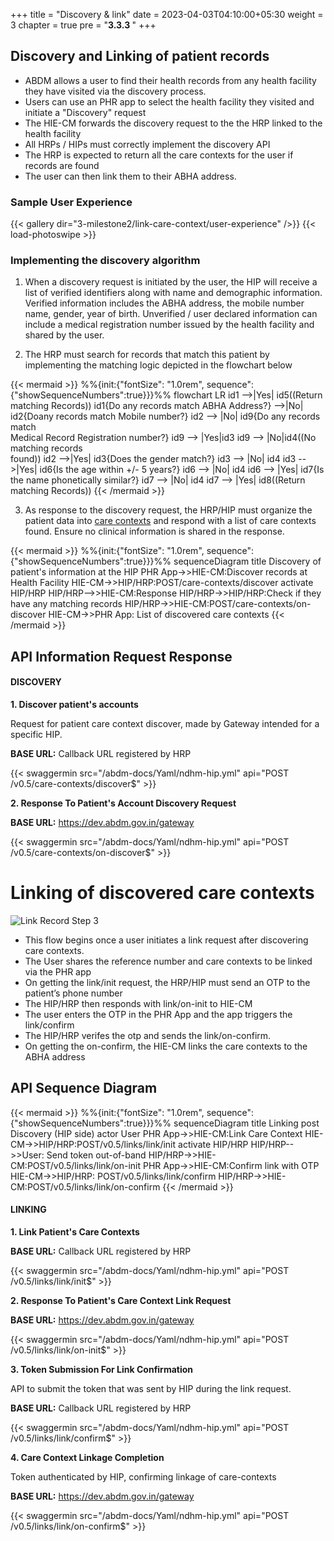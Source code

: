 +++
title = "Discovery & link"
date = 2023-04-03T04:10:00+05:30
weight = 3
chapter = true
pre = "<b>3.3.3 </b>"
+++


## Discovery and Linking of patient records

- ABDM allows a user to find their health records from any health facility they have visited via the discovery process. 
- Users can use an PHR app to select the health facility they visited and initiate a "Discovery" request 
- The HIE-CM forwards the discovery request to the the HRP linked to the health facility
- All HRPs / HIPs must correctly implement the discovery API
- The HRP is expected to return all the care contexts for the user if records are found 
- The user can then link them to their ABHA address. 

### Sample User Experience

{{< gallery dir="3-milestone2/link-care-context/user-experience" />}} {{< load-photoswipe >}}

### Implementing the discovery algorithm

1. When a discovery request is initiated by the user, the HIP will receive a list of verified identifiers along with name and demographic information. Verified information includes the ABHA address, the mobile number name, gender, year of birth. Unverified / user declared information can include a medical registration number issued by the health facility and shared by the user.

2. The HRP must search for records that match this patient by implementing the matching logic depicted in the flowchart below 

{{< mermaid >}}
%%{init:{"fontSize": "1.0rem", sequence":{"showSequenceNumbers":true}}}%%
flowchart LR
id1 -->|Yes| id5((Return<br/>matching Records))
id1{Do any records match ABHA Address?} -->|No| id2{Doany records match Mobile number?}
id2 --> |No| id9{Do any records match <br/>Medical Record Registration number?}
id9 --> |Yes|id3
id9 --> |No|id4((No<br/>matching records<br/>found))
id2 -->|Yes| id3{Does the gender match?}
id3 --> |No| id4
id3 -->|Yes| id6{Is the age within +/- 5 years?}
id6 --> |No| id4
id6 --> |Yes| id7{Is the name phonetically similar?}
id7 --> |No| id4
id7 --> |Yes| id8((Return<br/>matching Records))
{{< /mermaid >}}


3. As response to the discovery request, the HRP/HIP must organize the patient data into [care contexts](/abdm-docs/3-milestone2/understand-care-context/) and respond with a list of care contexts found. Ensure no clinical information is shared in the response. 

{{< mermaid >}}
%%{init:{"fontSize": "1.0rem", sequence":{"showSequenceNumbers":true}}}%%
sequenceDiagram
title Discovery of patient's information at the HIP
PHR App->>HIE-CM:Discover records at Health Facility
HIE-CM->>HIP/HRP:POST/care-contexts/discover
activate HIP/HRP
HIP/HRP-->>HIE-CM:Response
HIP/HRP->>HIP/HRP:Check if they have any matching records
HIP/HRP->>HIE-CM:POST/care-contexts/on-discover
HIE-CM->>PHR App: List of discovered care contexts
{{< /mermaid >}}

## API Information Request Response 

#### DISCOVERY

**1. Discover patient's accounts**

Request for patient care context discover, made by Gateway intended for a specific HIP.

**BASE URL:** Callback URL registered by HRP

{{< swaggermin src="/abdm-docs/Yaml/ndhm-hip.yml" api="POST /v0.5/care-contexts/discover$" >}}

**2. Response To Patient's Account Discovery Request**

**BASE URL:** https://dev.abdm.gov.in/gateway

{{< swaggermin src="/abdm-docs/Yaml/ndhm-hip.yml" api="POST /v0.5/care-contexts/on-discover$" >}}

# Linking of discovered care contexts

![Link Record Step 3](/abdm-docs/img/linkrecord-Step3.png)

- This flow begins once a user initiates a link request after discovering care contexts.  
- The User shares the reference number and care contexts to be linked via the PHR app
- On getting the link/init request, the HRP/HIP must send an OTP to the patient’s phone number
- The HIP/HRP then responds with link/on-init to HIE-CM
- The user enters the OTP in the PHR App and the app triggers the link/confirm
- The HIP/HRP verifes the otp and sends the link/on-confirm. 
- On getting the on-confirm, the HIE-CM links the care contexts to the ABHA address 

## API Sequence Diagram

{{< mermaid >}}
%%{init:{"fontSize": "1.0rem", sequence":{"showSequenceNumbers":true}}}%%
sequenceDiagram
title Linking post Discovery (HIP side)
actor User
PHR App->>HIE-CM:Link Care Context
HIE-CM->>HIP/HRP:POST/v0.5/links/link/init
activate HIP/HRP
HIP/HRP-->>User: Send token out-of-band
HIP/HRP->>HIE-CM:POST/v0.5/links/link/on-init
PHR App->>HIE-CM:Confirm link with OTP
HIE-CM->>HIP/HRP: POST/v0.5/links/link/confirm
HIP/HRP->>HIE-CM:POST/v0.5/links/link/on-confirm
{{< /mermaid >}}

#### LINKING

**1. Link Patient's Care Contexts**

**BASE URL:** Callback URL registered by HRP

{{< swaggermin src="/abdm-docs/Yaml/ndhm-hip.yml" api="POST /v0.5/links/link/init$" >}}

**2. Response To Patient's Care Context Link Request**

**BASE URL:** https://dev.abdm.gov.in/gateway

{{< swaggermin src="/abdm-docs/Yaml/ndhm-hip.yml" api="POST /v0.5/links/link/on-init$" >}}

**3. Token Submission For Link Confirmation**

API to submit the token that was sent by HIP during the link request.

**BASE URL:** Callback URL registered by HRP

{{< swaggermin src="/abdm-docs/Yaml/ndhm-hip.yml" api="POST /v0.5/links/link/confirm$" >}}

**4. Care Context Linkage Completion**

Token authenticated by HIP, confirming linkage of care-contexts

**BASE URL:** https://dev.abdm.gov.in/gateway

{{< swaggermin src="/abdm-docs/Yaml/ndhm-hip.yml" api="POST /v0.5/links/link/on-confirm$" >}}


